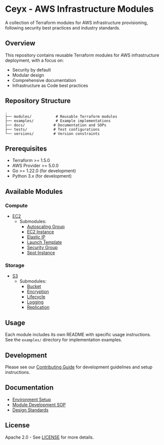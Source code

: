 # Ceyx - AWS Infrastructure Modules

A collection of Terraform modules for AWS infrastructure provisioning, following security best practices and industry standards.

## Overview

This repository contains reusable Terraform modules for AWS infrastructure deployment, with a focus on:
- Security by default
- Modular design
- Comprehensive documentation
- Infrastructure as Code best practices

## Repository Structure

```
.
├── modules/           # Reusable Terraform modules
├── examples/          # Example implementations
├── docs/             # Documentation and SOPs
├── tests/            # Test configurations
└── versions/         # Version constraints
```

## Prerequisites

- Terraform >= 1.5.0
- AWS Provider >= 5.0.0
- Go >= 1.22.0 (for development)
- Python 3.x (for development)

## Available Modules

### Compute
- [EC2](/modules/compute/ec2)
  - Submodules:
    - [Autoscaling Group](/modules/compute/ec2/submodules/autoscaling_group)
    - [EC2 Instance](/modules/compute/ec2/submodules/ec2_instance)
    - [Elastic IP](/modules/compute/ec2/submodules/elastic_ip)
    - [Launch Template](/modules/compute/ec2/submodules/launch_template)
    - [Security Group](/modules/compute/ec2/submodules/security_group)
    - [Spot Instance](/modules/compute/ec2/submodules/spot_instance)

### Storage
- [S3](/modules/storage/s3)
  - Submodules:
    - [Bucket](/modules/storage/s3/submodules/bucket)
    - [Encryption](/modules/storage/s3/submodules/encryption)
    - [Lifecycle](/modules/storage/s3/submodules/lifecycle)
    - [Logging](/modules/storage/s3/submodules/logging)
    - [Replication](/modules/storage/s3/submodules/replication)

## Usage

Each module includes its own README with specific usage instructions. See the `examples/` directory for implementation examples.

## Development

Please see our [Contributing Guide](CONTRIBUTING.md) for development guidelines and setup instructions.

## Documentation

- [Environment Setup](docs/development/environment-setup.md)
- [Module Development SOP](docs/SOP_Module_Development.md)
- [Design Standards](docs/SOP_Design_Standards.md)

## License

Apache 2.0 - See [LICENSE](LICENSE) for more details.
